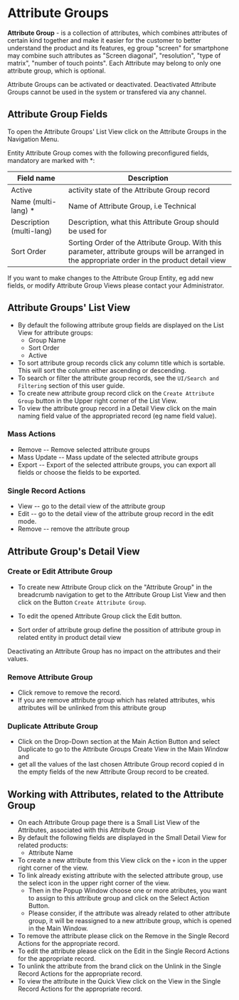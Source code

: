 # Attribute Groups

**Attribute Group** - is a collection of attributes, which combines attributes of certain kind together and make it easier for the customer to better understand the product and its features, eg  group "screen" for smartphone may combine such attributes as "Screen diagonal", "resolution", "type of matrix", "number of touch points". Each Attribute may belong to only one attribute group, which is optional.

Attribute Groups can be activated or deactivated. Deactivated Attribute Groups cannot be used in the system or transfered via any channel.

## Attribute Group Fields

To open the Attribute Groups' List View click on the Attribute Groups in the Navigation Menu.

Entity Attribute Group comes with the following preconfigured fields, mandatory are marked with *:

| Field name               | Description                                                  |
| ------------------------ | ------------------------------------------------------------ |
| Active                   | activity state of the Attribute Group record                 |
| Name (multi-lang) *      | Name of Attribute Group, i.e Technical                       |
| Description (multi-lang) | Description, what this Attribute Group should be used for    |
| Sort Order               | Sorting Order of the Attribute Group. With this parameter, attribute groups will be arranged in the appropriate order in the product detail view |

If you want to make changes to the Attribute Group Entity, eg add new fields, or modify Attribute Group Views please contact your Administrator.

## Attribute Groups' List View

- By default the following attribute group fields are displayed on the List View for attribute groups:
  - Group Name
  - Sort Order
  - Active 
- To sort attribute group records click any column title which is sortable. This will sort the column either ascending or descending. 
- To search or filter the attribute group records, see the `UI/Search and Filtering` section of this user guide.
- To create new attribute group record click on the `Create Attribute Group` button in the Upper right corner of the List View.
- To view the attribute group record in a Detail View click on the main naming field value of the appropriated record (eg name field value).

### Mass Actions

- Remove --  Remove selected attribute groups
- Mass Update --  Mass update of the selected attribute groups
- Export -- Export of the selected attribute groups, you can export all fields or choose the fields to be exported.

### Single Record Actions

- View -- go to the detail view of the attribute group
- Edit -- go to the detail view of the attribute group record in the edit mode.
- Remove -- remove the attribute group

## Attribute Group's Detail View

### Create or Edit Attribute Group

- To create new Attribute Group click on the "Attribute Group" in the breadcrumb navigation to get to the Attribute Group List View and then click on the Button `Create Attribute Group`.

- To edit the opened Attribute Group click the Edit button.

- Sort order of attribute group define the possition of attribute group in related entity in product detail view 

Deactivating an Attribute Group has no impact on the attributes and their values.

### Remove Attribute Group

- Click remove to remove the record.
- If you are remove attribute group which has related attributes, whis attributes will be unlinked from this attribute group

### Duplicate Attribute Group

- Click on the Drop-Down section at the Main Action Button and select Duplicate to go to the Attribute Groups Create View in the Main Window and 
- get all the values of the last chosen Attribute Group record copied d in the empty fields of the new Attribute Group record to be created.

## Working with Attributes, related to the Attribute Group

- On each Attribute Group page there is a Small List View of the Attributes, associated with this Attribute Group
- By default the following fields are displayed in the Small Detail View for related products:
  - Attribute Name
- To create a new attribute from this View сlick on the `+` icon in the upper right corner of the view.
- To link already existing attribute with the selected attribute group, use the select icon in the upper right corner of the view. 
  - Then in the Popup Window choose one or more atributes, you want to assign to this attribute group and click on the Select Action Button. 
  - Please consider, if the attribute was already related to other attribute group, it will be reassigned to a new attribute group, which is opened in the Main Window.
- To remove the attribute please click on the Remove in the Single Record Actions for the appropriate record.
- To edit the attribute please click on the Edit in the Single Record Actions for the appropriate record.
- To unlink the attribute from the brand click on the Unlink in the Single Record Actions for the appropriate record.
- To view the attribute in the Quick View click on the View in the Single Record Actions for the appropriate record.

